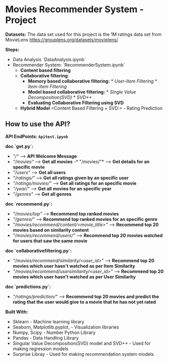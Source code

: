 # Movies Recommender System - Project


**Datasets:** The data set used for this project is the 1M ratings data set from MovieLens <https://grouplens.org/datasets/movielens/>

**Steps:**
* Data Analysis ´DataAnalysis.ipynb´
* Recommender System: ´RecommenderSystem.ipynb´
    * **Content based filtering** <Sklearn>
    * **Collaborative filtering**:
         * **Memory based collaborative filtering:**<Sklearn>
                * *User-Item Filtering* 
                * *Item-Item Filtering*  
         * **Model based collaborative filtering:** <Surprise Library> 
                * *Single Value Decomposition(SVD)* <Matrix Factorization>
                * *SVD++*
         * **Evaluating Collaborative Filtering using SVD** 
    * **Hybrid Model** <Content Based Filtering + SVD:> - Rating Prediction


## How to use the API?

**API EndPoints: `Apitest.ipynb`**

**doc ´get.py´:**
 - *"/"* --> **API Welcome Message**
 - *"/movies"* --> **Get all movies**
 -* "/movies/<movie>"* --> **Get details for an specific movie**
 - *"/users"* --> **Get all users**
 - *"/ratings/<userid>"* --> **Get all ratings given by an specific user**
 - *"/ratings/movies/<movieid>"* --> **Get all ratings for an specific movie**
 - *"/year/<year>"* --> **Get all movies for an specific year**
 - *"/genres"* --> **Get all genres**

 **doc ´recommend.py´:**
- *"/movies/top"* --> **Recommend top ranked movies**
- *"/genres/<genre>"* --> **Recommend top ranked movies for an specific genre**
- *"/movies/recommend/content/<movie_title>"* --> **Recommend top 20 movies based on similarity content**
- *"/movies/recommend/users/<movie>"* --> **Recommend top 20 movies watched for users that saw the same movie**

**doc ´collaborativefiltering.py´:**
- *"/movies/recommend/similarity/<user_id>"* --> **Recommend top 20 movies which user hasn't watched as per Item Similarity**
- *"/movies/recommend/usersimilarity/<user_id>"* --> **Recommend top 20 movies which user hasn't watched as per User Similarity**

**doc ´predictions.py´:**
- *"/ratings/prediction/<userId>"* --> **Recommend top 20 movies and predict the rating that the user would give to a movie that he has not yet rated**


**Built With:**
* Sklearn - Machine learning library
* Seaborn, Matplotlib.pyplot, - Visualization libraries
* Numpy, Scipy - Number Python Library
* Pandas - Data Handling Library
* Singular Value Decomposition(SVD) model and SVD++  - Used for making regression models
* Surprise Libray - Used for making recommendation system models